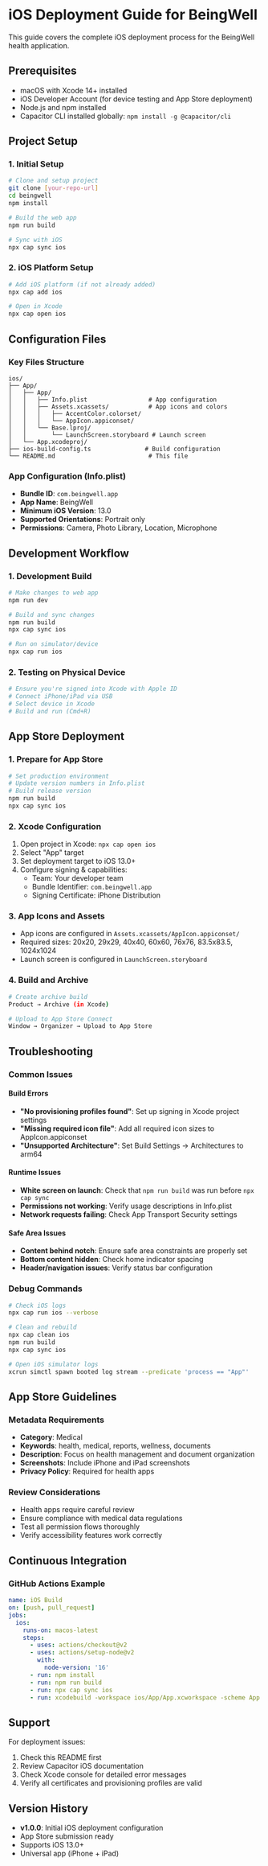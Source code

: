 # iOS Deployment Guide for BeingWell

This guide covers the complete iOS deployment process for the BeingWell health application.

## Prerequisites

- macOS with Xcode 14+ installed
- iOS Developer Account (for device testing and App Store deployment)
- Node.js and npm installed
- Capacitor CLI installed globally: `npm install -g @capacitor/cli`

## Project Setup

### 1. Initial Setup
```bash
# Clone and setup project
git clone [your-repo-url]
cd beingwell
npm install

# Build the web app
npm run build

# Sync with iOS
npx cap sync ios
```

### 2. iOS Platform Setup
```bash
# Add iOS platform (if not already added)
npx cap add ios

# Open in Xcode
npx cap open ios
```

## Configuration Files

### Key Files Structure
```
ios/
├── App/
│   ├── App/
│   │   ├── Info.plist                 # App configuration
│   │   ├── Assets.xcassets/           # App icons and colors
│   │   │   ├── AccentColor.colorset/
│   │   │   └── AppIcon.appiconset/
│   │   └── Base.lproj/
│   │       └── LaunchScreen.storyboard # Launch screen
│   └── App.xcodeproj/
├── ios-build-config.ts               # Build configuration
└── README.md                          # This file
```

### App Configuration (Info.plist)
- **Bundle ID**: `com.beingwell.app`
- **App Name**: BeingWell
- **Minimum iOS Version**: 13.0
- **Supported Orientations**: Portrait only
- **Permissions**: Camera, Photo Library, Location, Microphone

## Development Workflow

### 1. Development Build
```bash
# Make changes to web app
npm run dev

# Build and sync changes
npm run build
npx cap sync ios

# Run on simulator/device
npx cap run ios
```

### 2. Testing on Physical Device
```bash
# Ensure you're signed into Xcode with Apple ID
# Connect iPhone/iPad via USB
# Select device in Xcode
# Build and run (Cmd+R)
```

## App Store Deployment

### 1. Prepare for App Store
```bash
# Set production environment
# Update version numbers in Info.plist
# Build release version
npm run build
npx cap sync ios
```

### 2. Xcode Configuration
1. Open project in Xcode: `npx cap open ios`
2. Select "App" target
3. Set deployment target to iOS 13.0+
4. Configure signing & capabilities:
   - Team: Your developer team
   - Bundle Identifier: `com.beingwell.app`
   - Signing Certificate: iPhone Distribution

### 3. App Icons and Assets
- App icons are configured in `Assets.xcassets/AppIcon.appiconset/`
- Required sizes: 20x20, 29x29, 40x40, 60x60, 76x76, 83.5x83.5, 1024x1024
- Launch screen is configured in `LaunchScreen.storyboard`

### 4. Build and Archive
```bash
# Create archive build
Product → Archive (in Xcode)

# Upload to App Store Connect
Window → Organizer → Upload to App Store
```

## Troubleshooting

### Common Issues

#### Build Errors
- **"No provisioning profiles found"**: Set up signing in Xcode project settings
- **"Missing required icon file"**: Add all required icon sizes to AppIcon.appiconset
- **"Unsupported Architecture"**: Set Build Settings → Architectures to arm64

#### Runtime Issues
- **White screen on launch**: Check that `npm run build` was run before `npx cap sync`
- **Permissions not working**: Verify usage descriptions in Info.plist
- **Network requests failing**: Check App Transport Security settings

#### Safe Area Issues
- **Content behind notch**: Ensure safe area constraints are properly set
- **Bottom content hidden**: Check home indicator spacing
- **Header/navigation issues**: Verify status bar configuration

### Debug Commands
```bash
# Check iOS logs
npx cap run ios --verbose

# Clean and rebuild
npx cap clean ios
npm run build
npx cap sync ios

# Open iOS simulator logs
xcrun simctl spawn booted log stream --predicate 'process == "App"'
```

## App Store Guidelines

### Metadata Requirements
- **Category**: Medical
- **Keywords**: health, medical, reports, wellness, documents
- **Description**: Focus on health management and document organization
- **Screenshots**: Include iPhone and iPad screenshots
- **Privacy Policy**: Required for health apps

### Review Considerations
- Health apps require careful review
- Ensure compliance with medical data regulations
- Test all permission flows thoroughly
- Verify accessibility features work correctly

## Continuous Integration

### GitHub Actions Example
```yaml
name: iOS Build
on: [push, pull_request]
jobs:
  ios:
    runs-on: macos-latest
    steps:
      - uses: actions/checkout@v2
      - uses: actions/setup-node@v2
        with:
          node-version: '16'
      - run: npm install
      - run: npm run build
      - run: npx cap sync ios
      - run: xcodebuild -workspace ios/App/App.xcworkspace -scheme App -sdk iphonesimulator -destination 'platform=iOS Simulator,name=iPhone 14' build
```

## Support

For deployment issues:
1. Check this README first
2. Review Capacitor iOS documentation
3. Check Xcode console for detailed error messages
4. Verify all certificates and provisioning profiles are valid

## Version History

- **v1.0.0**: Initial iOS deployment configuration
- App Store submission ready
- Supports iOS 13.0+
- Universal app (iPhone + iPad)